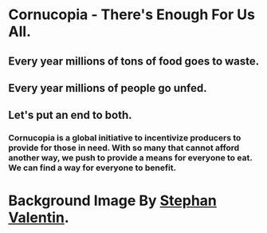 # Cornucopia - There's Enough For Us All.

## Every year millions of tons of food goes to waste. 
## Every year millions of people go unfed.
## Let's put an end to both.

### Cornucopia is a global initiative to incentivize producers to provide for those in need. With so many that cannot afford another way, we push to provide a means for everyone to eat. We can find a way for everyone to benefit.

# Background Image By [Stephan Valentin](https://unsplash.com/photos/2w42JGUOuLs).